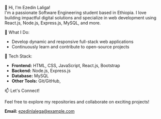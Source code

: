 👋 Hi, I'm Ezedin Laliga!  
I'm a passionate Software Engineering student based in Ethiopia. I love building impactful digital solutions and specialize in web development using React.js, Node.js, Express.js, MySQL, and more.

🚀 What I Do:

- Develop dynamic and responsive full-stack web applications
- Continuously learn and contribute to open-source projects

🔧 Tech Stack:

- **Frontend:** HTML, CSS, JavaScript, React.js, Bootstrap
- **Backend:** Node.js, Express.js
- **Database:** MySQL
- **Other Tools:**  Git/GitHub, 

📫 Let's Connect!

Feel free to explore my repositories and collaborate on exciting projects!

**Email:** ezedinlalega@example.com
